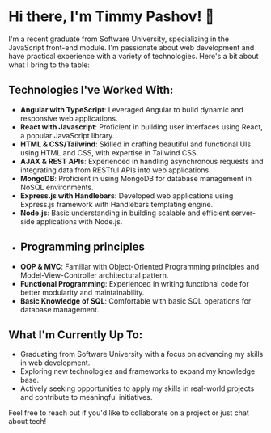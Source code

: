 
# Hi there, I'm Timmy Pashov! 👋

I'm a recent graduate from Software University, specializing in the JavaScript front-end module. I'm passionate about web development and have practical experience with a variety of technologies. Here's a bit about what I bring to the table:

## Technologies I've Worked With:

- **Angular with TypeScript**: Leveraged Angular to build dynamic and responsive web applications. 
- **React with Javascript**: Proficient in building user interfaces using React, a popular JavaScript library.
- **HTML & CSS/Tailwind**: Skilled in crafting beautiful and functional UIs using HTML and CSS, with expertise in Tailwind CSS.
- **AJAX & REST APIs**: Experienced in handling asynchronous requests and integrating data from RESTful APIs into web applications.
- **MongoDB**: Proficient in using MongoDB for database management in NoSQL environments.
- **Express.js with Handlebars**: Developed web applications using Express.js framework with Handlebars templating engine.
- **Node.js**: Basic understanding in building scalable and efficient server-side applications with Node.js.
- ## Programming principles
- **OOP & MVC**: Familiar with Object-Oriented Programming principles and Model-View-Controller architectural pattern.
- **Functional Programming**: Experienced in writing functional code for better modularity and maintainability.
- **Basic Knowledge of SQL**: Comfortable with basic SQL operations for database management.

## What I'm Currently Up To:

- Graduating from Software University with a focus on advancing my skills in web development.
- Exploring new technologies and frameworks to expand my knowledge base.
- Actively seeking opportunities to apply my skills in real-world projects and contribute to meaningful initiatives.



Feel free to reach out if you'd like to collaborate on a project or just chat about tech!


<!--
**TimiPashov/TimiPashov** is a ✨ _special_ ✨ repository because its `README.md` (this file) appears on your GitHub profile.

Here are some ideas to get you started:

- 🔭 I’m currently working on ...
- 🌱 I’m currently learning ...
- 👯 I’m looking to collaborate on ...
- 🤔 I’m looking for help with ...
- 💬 Ask me about ...
- 📫 How to reach me: ...
- 😄 Pronouns: ...
- ⚡ Fun fact: ...
-->
